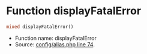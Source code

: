 Function displayFatalError
===========================





```php
mixed displayFatalError()
```

* Function name: displayFatalError
* Source: [config/alias.php line 74](https://github.com/PrestaShop/PrestaShop/blob/1.6.1.2/config/alias.php#L74).

